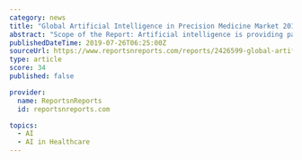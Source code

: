 ```yaml
---
category: news
title: "Global Artificial Intelligence in Precision Medicine Market 2019 by Company, Regions, Type and Application, Forecast to 2024"
abstract: "Scope of the Report: Artificial intelligence is providing paradigm shift toward precision medicine. Machine learning algorithms are used for genomic sequence and to analyze and draw inferences from the vast amounts of data patients and healthcare ..."
publishedDateTime: 2019-07-26T06:25:00Z
sourceUrl: https://www.reportsnreports.com/reports/2426599-global-artificial-intelligence-in-precision-medicine-market-2019-by-company-regions-type-and-application-forecast-to-2024.html
type: article
score: 34
published: false

provider:
  name: ReportsnReports
  id: reportsnreports.com

topics:
  - AI
  - AI in Healthcare
---
```

